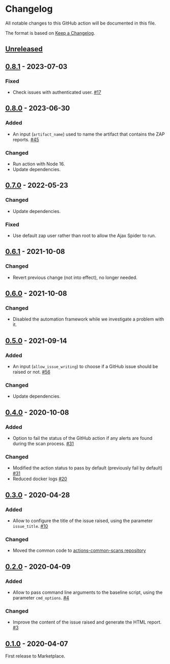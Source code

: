 # Changelog
All notable changes to this GitHub action will be documented in this file.

The format is based on [Keep a Changelog](https://keepachangelog.com/en/1.0.0/).

## [Unreleased]

## [0.8.1] - 2023-07-03
### Fixed
- Check issues with authenticated user. [#17](https://github.com/zaproxy/action-baseline/issues/17)

## [0.8.0] - 2023-06-30
### Added
 - An input (`artifact_name`) used to name the artifact that contains the ZAP reports. [#45](https://github.com/zaproxy/action-baseline/issues/45)

### Changed
- Run action with Node 16.
- Update dependencies.

## [0.7.0] - 2022-05-23
### Changed
- Update dependencies.

### Fixed
- Use default zap user rather than root to allow the Ajax Spider to run.

## [0.6.1] - 2021-10-08
### Changed
- Revert previous change (not into effect), no longer needed.

## [0.6.0] - 2021-10-08
### Changed
- Disabled the automation framework while we investigate a problem with it.

## [0.5.0] - 2021-09-14
### Added
 - An input (`allow_issue_writing`) to choose if a GitHub issue should be raised or not. [#56](https://github.com/zaproxy/action-baseline/issues/56)

### Changed
- Update dependencies.

## [0.4.0] - 2020-10-08
### Added
- Option to fail the status of the GitHub action if any alerts are found during the scan process. [#31](https://github.com/zaproxy/action-baseline/issues/31)

### Changed
- Modified the action status to pass by default (previously fail by default) [#31](https://github.com/zaproxy/action-baseline/issues/31)
- Reduced docker logs [#20](https://github.com/zaproxy/action-baseline/issues/20)

## [0.3.0] - 2020-04-28
### Added
- Allow to configure the title of the issue raised, using the parameter `issue_title`. [#10](https://github.com/zaproxy/action-baseline/issues/10)

### Changed
- Moved the common code to [actions-common-scans repository](https://github.com/zaproxy/actions-common)

## [0.2.0] - 2020-04-09
### Added
- Allow to pass command line arguments to the baseline script, using the parameter `cmd_options`. [#4](https://github.com/zaproxy/action-baseline/issues/4)

### Changed
- Improve the content of the issue raised and generate the HTML report. [#3](https://github.com/zaproxy/action-baseline/issues/3)

## [0.1.0] - 2020-04-07

First release to Marketplace.

[Unreleased]: https://github.com/zaproxy/action-baseline/compare/v0.8.1...HEAD
[0.8.1]: https://github.com/zaproxy/action-baseline/compare/v0.8.0...v0.8.1
[0.8.0]: https://github.com/zaproxy/action-baseline/compare/v0.7.0...v0.8.0
[0.7.0]: https://github.com/zaproxy/action-baseline/compare/v0.6.1...v0.7.0
[0.6.1]: https://github.com/zaproxy/action-baseline/compare/v0.6.0...v0.6.1
[0.6.0]: https://github.com/zaproxy/action-baseline/compare/v0.5.0...v0.6.0
[0.5.0]: https://github.com/zaproxy/action-baseline/compare/v0.4.0...v0.5.0
[0.4.0]: https://github.com/zaproxy/action-baseline/compare/v0.3.0...v0.4.0
[0.3.0]: https://github.com/zaproxy/action-baseline/compare/v0.2.0...v0.3.0
[0.2.0]: https://github.com/zaproxy/action-baseline/compare/v0.1.0...v0.2.0
[0.1.0]: https://github.com/zaproxy/action-baseline/compare/64ea8c12229f3351fcc50f5834b2c8db25042817...v0.1.0
